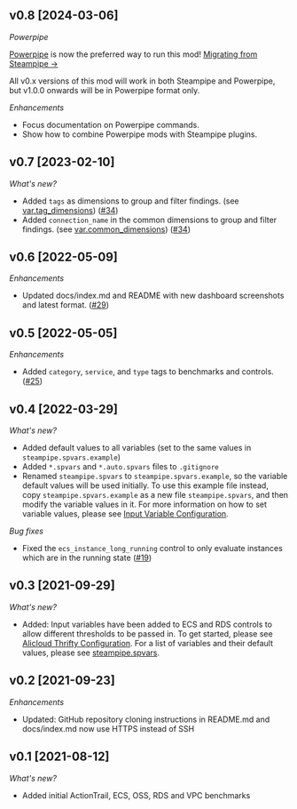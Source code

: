 ## v0.8 [2024-03-06]

_Powerpipe_

[Powerpipe](https://powerpipe.io) is now the preferred way to run this mod!  [Migrating from Steampipe →](https://powerpipe.io/blog/migrating-from-steampipe)

All v0.x versions of this mod will work in both Steampipe and Powerpipe, but v1.0.0 onwards will be in Powerpipe format only.

_Enhancements_

- Focus documentation on Powerpipe commands.
- Show how to combine Powerpipe mods with Steampipe plugins.

## v0.7 [2023-02-10]

_What's new?_

- Added `tags` as dimensions to group and filter findings. (see [var.tag_dimensions](https://hub.steampipe.io/mods/turbot/alicloud_thrifty/variables)) ([#34](https://github.com/turbot/steampipe-mod-alicloud-thrifty/pull/34))
- Added `connection_name` in the common dimensions to group and filter findings. (see [var.common_dimensions](https://hub.steampipe.io/mods/turbot/alicloud_thrifty/variables)) ([#34](https://github.com/turbot/steampipe-mod-alicloud-thrifty/pull/34))

## v0.6 [2022-05-09]

_Enhancements_

- Updated docs/index.md and README with new dashboard screenshots and latest format. ([#29](https://github.com/turbot/steampipe-mod-alicloud-thrifty/pull/29))

## v0.5 [2022-05-05]

_Enhancements_

- Added `category`, `service`, and `type` tags to benchmarks and controls. ([#25](https://github.com/turbot/steampipe-mod-alicloud-thrifty/pull/25))

## v0.4 [2022-03-29]

_What's new?_

- Added default values to all variables (set to the same values in `steampipe.spvars.example`)
- Added `*.spvars` and `*.auto.spvars` files to `.gitignore`
- Renamed `steampipe.spvars` to `steampipe.spvars.example`, so the variable default values will be used initially. To use this example file instead, copy `steampipe.spvars.example` as a new file `steampipe.spvars`, and then modify the variable values in it. For more information on how to set variable values, please see [Input Variable Configuration](https://hub.steampipe.io/mods/turbot/alicloud_thrifty#configuration).

_Bug fixes_

- Fixed the `ecs_instance_long_running` control to only evaluate instances which are in the running state ([#19](https://github.com/turbot/steampipe-mod-alicloud-thrifty/pull/19))

## v0.3 [2021-09-29]

_What's new?_

- Added: Input variables have been added to ECS and RDS controls to allow different thresholds to be passed in. To get started, please see [Alicloud Thrifty Configuration](https://hub.steampipe.io/mods/turbot/alicloud_thrifty#configuration). For a list of variables and their default values, please see [steampipe.spvars](https://github.com/turbot/steampipe-mod-alicloud-thrifty/blob/main/steampipe.spvars).

## v0.2 [2021-09-23]

_Enhancements_

- Updated: GitHub repository cloning instructions in README.md and docs/index.md now use HTTPS instead of SSH

## v0.1 [2021-08-12]

_What's new?_

- Added initial ActionTrail, ECS, OSS, RDS and VPC benchmarks
